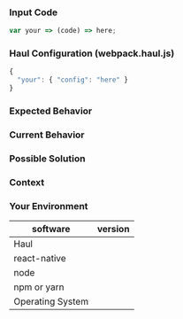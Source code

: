 <!---
BEFORE YOU SUBMIT please read the following:

1) Please search open/closed issues before submitting since someone might have asked the same thing before!

2) Issues on GitHub are only related to problems of haul itself and we cannot answer general React Native or
Webpack questions here.

If you have a support request or question please submit them to 
StackOverflow: http://stackoverflow.com/questions/tagged/react-native using the tag `react-native`

-->

<!--- Provide a general summary of the issue in the title above -->

### Input Code
<!--- If you're describing a bug, please let us know which sample code reproduces your problem -->

```js
var your => (code) => here;
```

### Haul Configuration (webpack.haul.js)
<!--- If describing a bug, tell us what your Haul configuration looks like -->

```js
{
  "your": { "config": "here" }
}
```

### Expected Behavior
<!--- If you're describing a bug, tell us what should happen -->
<!--- If you're suggesting a change/improvement, tell us how it should work -->

### Current Behavior
<!--- If describing a bug, tell us what happens instead of the expected behavior -->
<!--- If suggesting a change/improvement, explain the difference from current behavior -->

### Possible Solution
<!--- Not obligatory, but suggest a fix/reason for the bug, -->
<!--- or ideas how to implement the addition or change -->

### Context
<!--- How has this issue affected you? What are you trying to accomplish? -->
<!--- Providing context helps us come up with a solution that is most useful in the real world -->

### Your Environment
<!--- Include as many relevant details about the environment you experienced the bug in -->

| software         | version
| ---------------- | -------
| Haul             |  
| react-native     |  
| node             | 
| npm or yarn      | 
| Operating System |

<!-- CREDITS: This issue template has been copied from https://github.com/babel/babel/edit/7.0/.github/ISSUE_TEMPLATE.md -->
<!-- and adapted for purposes of Haul project -->
